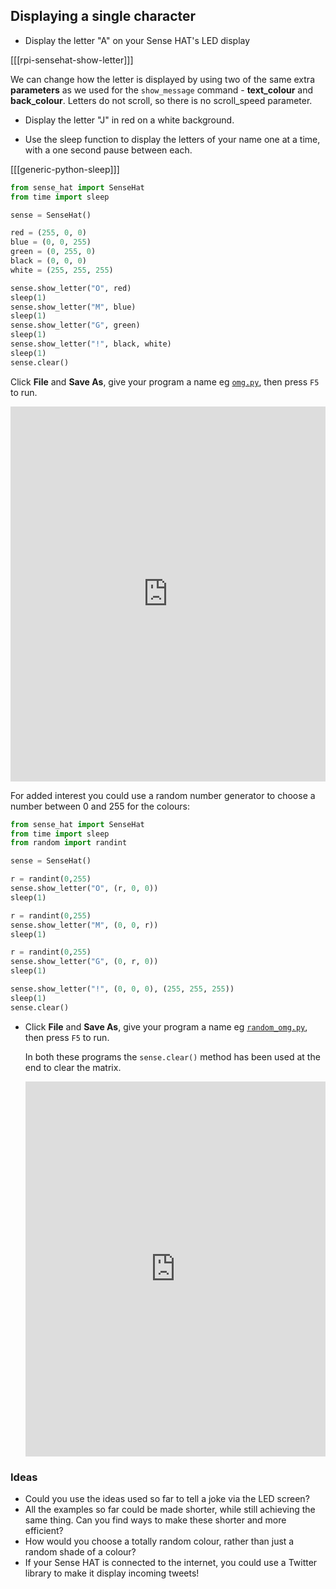 ## Displaying a single character

+ Display the letter "A" on your Sense HAT's LED display

[[[rpi-sensehat-show-letter]]]

We can change how the letter is displayed by using two of the same extra **parameters** as we used for the `show_message` command - **text_colour** and **back_colour**. Letters do not scroll, so there is no scroll_speed parameter.

+ Display the letter "J" in red on a white background.

+ Use the sleep function to display the letters of your name one at a time, with a one second pause between each.

[[[generic-python-sleep]]]

```python
from sense_hat import SenseHat
from time import sleep

sense = SenseHat()

red = (255, 0, 0)
blue = (0, 0, 255)
green = (0, 255, 0)
black = (0, 0, 0)
white = (255, 255, 255)

sense.show_letter("O", red)
sleep(1)
sense.show_letter("M", blue)
sleep(1)
sense.show_letter("G", green)
sleep(1)
sense.show_letter("!", black, white)
sleep(1)
sense.clear()
```

Click **File** and **Save As**, give your program a name eg [`omg.py`](resources/omg.py), then press `F5` to run.


<iframe src="https://trinket.io/embed/python/ccb58a3d9d" width="100%" height="600" frameborder="0" marginwidth="0" marginheight="0" allowfullscreen></iframe>


For added interest you could use a random number generator to choose a number between 0 and 255 for the colours:

```python
from sense_hat import SenseHat
from time import sleep
from random import randint

sense = SenseHat()

r = randint(0,255)
sense.show_letter("O", (r, 0, 0))
sleep(1)

r = randint(0,255)
sense.show_letter("M", (0, 0, r))
sleep(1)

r = randint(0,255)
sense.show_letter("G", (0, r, 0))
sleep(1)

sense.show_letter("!", (0, 0, 0), (255, 255, 255))
sleep(1)
sense.clear()
```

- Click **File** and **Save As**, give your program a name eg [`random_omg.py`](resources/random_omg.py), then press `F5` to run.

    In both these programs the `sense.clear()` method has been used at the end to clear the matrix.

    <iframe src="https://trinket.io/embed/python/45b0f19b65" width="100%" height="600" frameborder="0" marginwidth="0" marginheight="0" allowfullscreen></iframe>


### Ideas

 - Could you use the ideas used so far to tell a joke via the LED screen?
 - All the examples so far could be made shorter, while still achieving the same thing. Can you find ways to make these shorter and more efficient?
 - How would you choose a totally random colour, rather than just a random shade of a colour?
 - If your Sense HAT is connected to the internet, you could use a Twitter library to make it display incoming tweets!
